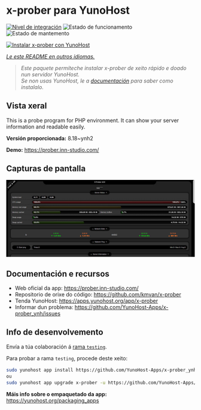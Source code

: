 <!--
NOTA: Este README foi creado automáticamente por <https://github.com/YunoHost/apps/tree/master/tools/readme_generator>
NON debe editarse manualmente.
-->

# x-prober para YunoHost

[![Nivel de integración](https://dash.yunohost.org/integration/x-prober.svg)](https://ci-apps.yunohost.org/ci/apps/x-prober/) ![Estado de funcionamento](https://ci-apps.yunohost.org/ci/badges/x-prober.status.svg) ![Estado de mantemento](https://ci-apps.yunohost.org/ci/badges/x-prober.maintain.svg)

[![Instalar x-prober con YunoHost](https://install-app.yunohost.org/install-with-yunohost.svg)](https://install-app.yunohost.org/?app=x-prober)

*[Le este README en outros idiomas.](./ALL_README.md)*

> *Este paquete permíteche instalar x-prober de xeito rápido e doado nun servidor YunoHost.*  
> *Se non usas YunoHost, le a [documentación](https://yunohost.org/install) para saber como instalalo.*

## Vista xeral

This is a probe program for PHP environment. It can show your server information and readable easily.


**Versión proporcionada:** 8.18~ynh2

**Demo:** <https://prober.inn-studio.com/>

## Capturas de pantalla

![Captura de pantalla de x-prober](./doc/screenshots/screenshot.jpg)

## Documentación e recursos

- Web oficial da app: <https://prober.inn-studio.com/>
- Repositorio de orixe do código: <https://github.com/kmvan/x-prober>
- Tenda YunoHost: <https://apps.yunohost.org/app/x-prober>
- Informar dun problema: <https://github.com/YunoHost-Apps/x-prober_ynh/issues>

## Info de desenvolvemento

Envía a túa colaboración á [rama `testing`](https://github.com/YunoHost-Apps/x-prober_ynh/tree/testing).

Para probar a rama `testing`, procede deste xeito:

```bash
sudo yunohost app install https://github.com/YunoHost-Apps/x-prober_ynh/tree/testing --debug
ou
sudo yunohost app upgrade x-prober -u https://github.com/YunoHost-Apps/x-prober_ynh/tree/testing --debug
```

**Máis info sobre o empaquetado da app:** <https://yunohost.org/packaging_apps>
